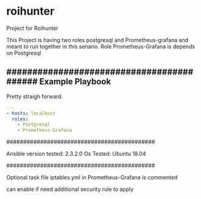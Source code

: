 # roihunter
Project for Roihunter

This Project is having two roles postgresql and Prometheus-grafana and meant to run together in this senario.
Role Prometheus-Grafana is depends on Postgresql


##########################################
Example Playbook
----------------
Pretty straigh forward.
``` yaml
---
- hosts: localhost
  roles:
    - Postgresql
    - Prometheus-Grafana
```    
    
############################################

Ansible version tested: 2.3.2.0
Os Tested: Ubuntu 18.04

############################################

Optional task file iptables.yml in Prometheus-Grafana is commented

can enable if need additional security rule to apply

